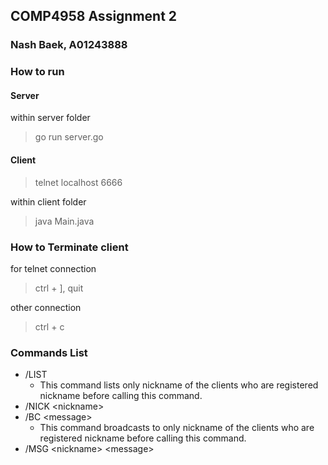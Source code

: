 ## COMP4958 Assignment 2
### Nash Baek, A01243888

### How to run
#### Server
within server folder
> go run server.go

#### Client
> telnet localhost 6666

within client folder
> java Main.java

### How to Terminate client
for telnet connection
> ctrl + ], quit

other connection
> ctrl + c

### Commands List
- /LIST
  - This command lists only nickname of the clients who are registered nickname before calling this command.
- /NICK \<nickname\>
- /BC \<message\>
  - This command broadcasts to only nickname of the clients who are registered nickname before calling this command.
- /MSG \<nickname\> \<message\>